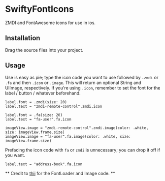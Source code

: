 # SwiftyFontIcons
ZMDI and FontAwesome icons for use in ios.

## Installation
Drag the source files into your project.

## Usage
Use is easy as pie; type the icon code you want to use followed by `.zmdi` or `.fa` and then `.icon` or `.image`. This will return an optional String and UIImage, respectively. If you're using `.icon`, remember to set the font for the label / button / whatever beforehand.

```
label.font = .zmdi(size: 20)
label.text = "zmdi-remote-control".zmdi.icon

label.font = .fa(size: 20)
label.text = "fa-user".fa.icon
```

```
imageView.image = "zmdi-remote-control".zmdi.image(color: .white, size: imageView.frame.size)
imageView.image = "fa-user".fa.image(color: .white, size: imageView.frame.size)
```

Prefacing the icon code with `fa` or `zmdi` is unnecessary; you can drop it off if you want.

```
label.text = "address-book".fa.icon
```

** Credit to [thii](https://github.com/thii/FontAwesome.swift) for the FontLoader and Image code. **
